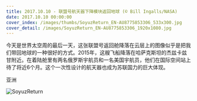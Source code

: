 ```yaml
---
title: 2017.10.10 - 联盟号航天器下降模块返回地球 (© Bill Ingalls/NASA)
date: 2017.10.10 00:00:00
cover_index: /images/thumbs/SoyuzReturn_EN-AU8775853306_533x300.jpg
cover_detail: /images/SoyuzReturn_EN-AU8775853306_1920x1080.jpg
---
```


今天是世界太空周的最后一天，这张联盟号返回舱降落在云层上的图像似乎是把我们带回地球的一种很好的方式。2015年，这艘飞船降落在哈萨克斯坦的杰兹卡兹甘附近。在着陆舱里有两名俄罗斯宇航员和一名美国宇航员，他们在国际空间站上待了将近6个月。这个一次性设计的航天器也成为苏联国力的巨大体现。

亚洲

![SoyuzReturn](/images/SoyuzReturn_EN-AU8775853306_1920x1080.jpg)
